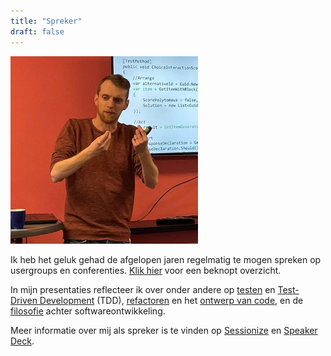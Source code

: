 ```yaml
---
title: "Spreker"
draft: false
---
```


<img class="rounded center" src="images/speaking-sm.jpg" width="300" alt="Karl van Heijster als spreker" />
<br/>


Ik heb het geluk gehad de afgelopen jaren regelmatig te mogen spreken op usergroups en conferenties. [Klik hier](/talks/overview/) voor een beknopt overzicht.


In mijn presentaties reflecteer ik over onder andere op [testen](/tags/testen/) en [Test-Driven Development](/tags/test-driven-development/) (TDD), [refactoren](/tags/refactoren/) en het [ontwerp van code](/tags/clean-code/), en de [filosofie](/tags/filosofie/) achter softwareontwikkeling.


Meer informatie over mij als spreker is te vinden op [Sessionize](https://sessionize.com/karl-van-heijster) en [Speaker Deck](https://speakerdeck.com/dotkarl).
